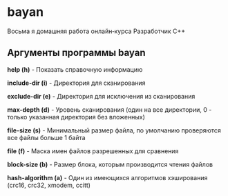 # bayan

Восьма я домашняя работа онлайн‑курса Разработчик C++

## Аргументы программы bayan

**help (h)** - Показать справочную информацию

**include-dir (i)** - Директория для сканирования

**exclude-dir (e)** -  Директория для исключения из сканирования

**max-depth (d)** - Уровень сканирования (один на все директории, 0 - только указанная директория без вложенных)

**file-size (s)** - Минимальный размер файла, по умолчанию проверяются все файлы больше 1 байта

**file (f)** - Маска имен файлов разрешенных для сравнения

**block-size (b)** - Размер блока, которым производится чтения файлов

**hash-algorithm (a)** - Один из имеющихся алгоритмов хэширования (crc16, crc32, xmodem, ccitt)
